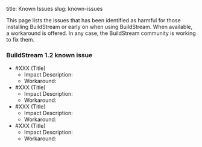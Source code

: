 title: Known Issues
slug: known-issues

<!-- Known issues page page. Check the content structure to better understand the relation with other pages: https://gitlab.com/BuildStream/nosoftware/alignment/blob/master/content_design/content_structure_proposal_description.md#buildstream-in-detail -->

<!-- This page targets users, so they do not need to be familiar with the insides of the tool. Add a description about the impact of the bug, not about the technical details. The title does not need to match the bug one -->

<!-- Known issues should include in the ticket the workaround since we will route users to it -->

This page lists the issues that has been identified as harmful for those installing BuildStream or early on when using BuildStream. When available, a workaround is offered. In any case, the BuildStream community is working to fix them.

### BuildStream 1.2 known issue

* #XXX (Title) <!-- The title does not need to match the bug one. It needs to be easy to identify by its impact. Add the link to the issue tracker ticket so the state is updated here.  -->
   * Impact Description: <!-- Add a description about the impact of the bug, not about the technical details.  -->
   * Workaround: <!-- Remember to include the workaround on the ticket description. -->
* #XXX (Title) <!-- The title does not need to match the bug one. It needs to be easy to identify by its impact. Add the link to the issue tracker ticket so the state is updated here.  -->
   * Impact Description: <!-- Add a description about the impact of the bug, not about the technical details.  -->
   * Workaround: <!-- Remember to include the workaround on the ticket description. -->
* #XXX (Title) <!-- The title does not need to match the bug one. It needs to be easy to identify by its impact. Add the link to the issue tracker ticket so the state is updated here.  -->
   * Impact Description: <!-- Add a description about the impact of the bug, not about the technical details.  -->
   * Workaround: <!-- Remember to include the workaround on the ticket description. -->
* #XXX (Title) <!-- The title does not need to match the bug one. It needs to be easy to identify by its impact. Add the link to the issue tracker ticket so the state is updated here.  -->
   * Impact Description: <!-- Add a description about the impact of the bug, not about the technical details.  -->
   * Workaround: <!-- Remember to include the workaround on the ticket description. -->
